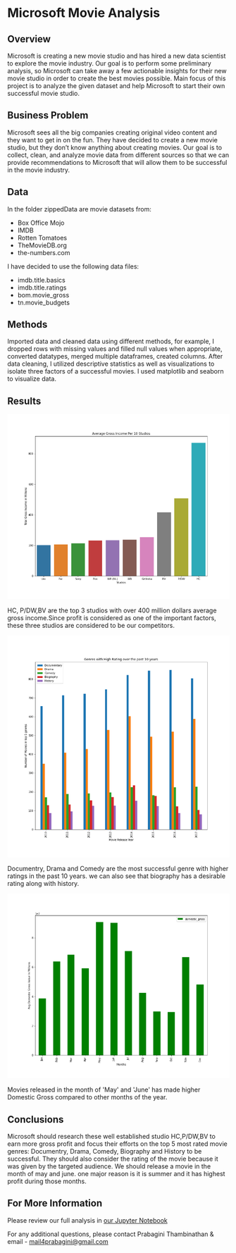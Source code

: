 # Microsoft Movie Analysis



## Overview

Microsoft is creating a new movie studio and has hired a new data scientist to explore the movie industry. Our goal is to perform some preliminary analysis, so Microsoft can take away a few actionable insights for their new movie studio in order to create the best movies possible. Main focus of this project is to analyze the given dataset and help Microsoft to start their own successful movie studio. 

## Business Problem

Microsoft sees all the big companies creating original video content and they want to get in on the fun. They have decided to create a new movie studio, but they don’t know anything about creating movies. Our goal is to collect, clean, and analyze movie data from different sources so that we can provide recommendations to Microsoft that will allow them to be successful in the movie industry.  


## Data

In the folder zippedData are movie datasets from:

- Box Office Mojo
- IMDB
- Rotten Tomatoes
- TheMovieDB.org
- the-numbers.com


I have decided to use the following data files:

- imdb.title.basics
- imdb.title.ratings
- bom.movie_gross
- tn.movie_budgets


## Methods

Imported data and cleaned data using different methods, for example, I dropped rows with missing values and filled null values when appropriate, converted datatypes, merged multiple dataframes, created columns. After data cleaning, I utilized descriptive statistics as well as visualizations to isolate three factors of a successful movies. I used matplotlib and seaborn to visualize data.


## Results

![graph1](images/studio_profit_analysis.png)

HC, P/DW,BV are the top 3 studios with over 400 million dollars average gross income.Since profit is considered as one of the important factors, these three studios are considered to be our competitors.

![graph2](images/genre_analysis.png)

Documentry, Drama and Comedy are the most successful genre with higher ratings in the past 10 years. we can also see that biography has a desirable rating along with history.

![graph3](images/month_analysis.png)

Movies released in the month of 'May' and 'June' has made higher Domestic Gross compared to other months of the year.

## Conclusions

Microsoft should research these well established studio HC,P/DW,BV to earn more gross profit and focus their efforts on the top 5 most rated movie genres: Documentry, Drama, Comedy, Biography and History to be successful. They should also consider the rating of the movie because it was given by the targeted audience. We should release a movie in the month of may and june. one major reason is it is summer and it has highest profit during those months.

## For More Information

Please review our full analysis in [our Jupyter Notebook](./Microsoft-Movie-Analysis.ipynb) 

For any additional questions, please contact Prabagini Thambinathan & email - mail4prabagini@gmail.com

